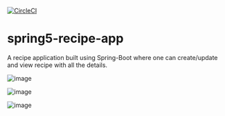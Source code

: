 [![CircleCI](https://circleci.com/gh/gourav618/spring5-recipe-app/tree/main.svg?style=svg)](https://circleci.com/gh/gourav618/spring5-recipe-app/tree/main)

# spring5-recipe-app
A recipe application built using Spring-Boot where one can create/update and view recipe with all the details.

![image](https://user-images.githubusercontent.com/18540751/143776175-de9d83ee-ea5f-402a-8c1c-38baa0ff7ae8.png)

![image](https://user-images.githubusercontent.com/18540751/143776192-8a8d96bc-d07d-4506-b542-4a43a078ab6f.png)

![image](https://user-images.githubusercontent.com/18540751/143776207-07e33ea4-93bc-4f97-a037-7b532a6b3bfb.png)

